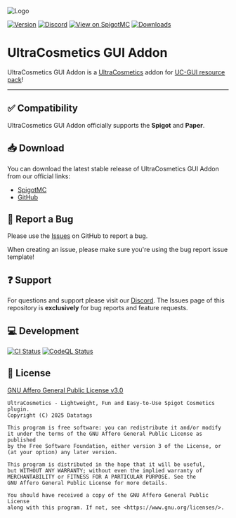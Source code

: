 <!-- markdownlint-disable-next-line -->
![Logo](.github/ASSETS/logo.png)

[![Version](https://img.shields.io/spiget/version/117279?label=version)][spigotmc-link]
[![Discord](https://img.shields.io/discord/185055040036143104?color=404eed&label=Discord&logo=discord&logoColor=ffffff)][discord-invite]
[![View on SpigotMC](https://img.shields.io/badge/view%20on-SpigotMC-orange.svg)][spigotmc-link]
[![Downloads](https://img.shields.io/spiget/downloads/117279?color=blue)][spigotmc-link]

# UltraCosmetics GUI Addon

UltraCosmetics GUI Addon is a [UltraCosmetics](https://github.com/datatags/UltraCosmetics) addon for [UC-GUI resource pack](https://github.com/dennishzg/uc-gui)!

---

## ✅ Compatibility

UltraCosmetics GUI Addon officially supports the **Spigot** and **Paper**.

## 📥 Download

You can download the latest stable release of UltraCosmetics GUI Addon from our official links:

- [SpigotMC][spigotmc-link]
- [GitHub][github-releases-link]

## 🐛 Report a Bug

Please use the [Issues](https://github.com/UltraCosmetics/UltraCosmetics-gui-addon/issues) on GitHub to report a bug.

When creating an issue, please make sure you're using the bug report issue template!

## ❓ Support

For questions and support please visit our [Discord][discord-invite].
The Issues page of this repository is **exclusively** for bug reports and feature requests.

## 💻 Development

[![CI Status](https://github.com/UltraCosmetics/UltraCosmetics-gui-addon/actions/workflows/gradle.yml/badge.svg)](https://github.com/UltraCosmetics/UltraCosmetics/actions/workflows/gradle.yml)
[![CodeQL Status](https://github.com/UltraCosmetics/UltraCosmetics-gui-addon/actions/workflows/codeql.yml/badge.svg)](https://github.com/UltraCosmetics/UltraCosmetics/actions/workflows/codeql.yml)

## 📄 License

[GNU Affero General Public License v3.0](./LICENSE)

```text
UltraCosmetics - Lightweight, Fun and Easy-to-Use Spigot Cosmetics plugin.
Copyright (C) 2025 Datatags

This program is free software: you can redistribute it and/or modify
it under the terms of the GNU Affero General Public License as published
by the Free Software Foundation, either version 3 of the License, or
(at your option) any later version.

This program is distributed in the hope that it will be useful,
but WITHOUT ANY WARRANTY; without even the implied warranty of
MERCHANTABILITY or FITNESS FOR A PARTICULAR PURPOSE. See the
GNU Affero General Public License for more details.

You should have received a copy of the GNU Affero General Public License
along with this program. If not, see <https://www.gnu.org/licenses/>.
```

[discord-invite]: https://discord.gg/PgSXZT37JV
[spigotmc-link]: https://www.spigotmc.org/resources/117279
[github-releases-link]: https://github.com/UltraCosmetics/UltraCosmetics-gui-addon/releases
